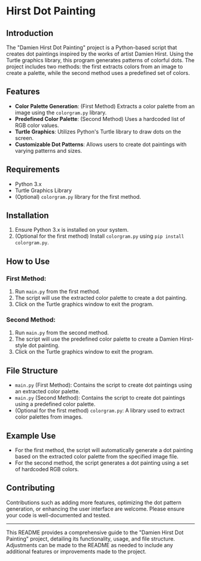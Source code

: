 # Hirst Dot Painting

## Introduction
The "Damien Hirst Dot Painting" project is a Python-based script that creates dot paintings inspired by the works of artist Damien Hirst. Using the Turtle graphics library, this program generates patterns of colorful dots. The project includes two methods: the first extracts colors from an image to create a palette, while the second method uses a predefined set of colors.

## Features
- **Color Palette Generation**: (First Method) Extracts a color palette from an image using the `colorgram.py` library.
- **Predefined Color Palette**: (Second Method) Uses a hardcoded list of RGB color values.
- **Turtle Graphics**: Utilizes Python's Turtle library to draw dots on the screen.
- **Customizable Dot Patterns**: Allows users to create dot paintings with varying patterns and sizes.

## Requirements
- Python 3.x
- Turtle Graphics Library
- (Optional) `colorgram.py` library for the first method.

## Installation
1. Ensure Python 3.x is installed on your system.
2. (Optional for the first method) Install `colorgram.py` using `pip install colorgram.py`.

## How to Use
### First Method:
1. Run `main.py` from the first method.
2. The script will use the extracted color palette to create a dot painting.
3. Click on the Turtle graphics window to exit the program.

### Second Method:
1. Run `main.py` from the second method.
2. The script will use the predefined color palette to create a Damien Hirst-style dot painting.
3. Click on the Turtle graphics window to exit the program.

## File Structure
- `main.py` (First Method): Contains the script to create dot paintings using an extracted color palette.
- `main.py` (Second Method): Contains the script to create dot paintings using a predefined color palette.
- (Optional for the first method) `colorgram.py`: A library used to extract color palettes from images.

## Example Use
- For the first method, the script will automatically generate a dot painting based on the extracted color palette from the specified image file.
- For the second method, the script generates a dot painting using a set of hardcoded RGB colors.

## Contributing
Contributions such as adding more features, optimizing the dot pattern generation, or enhancing the user interface are welcome. Please ensure your code is well-documented and tested.

---

This README provides a comprehensive guide to the "Damien Hirst Dot Painting" project, detailing its functionality, usage, and file structure. Adjustments can be made to the README as needed to include any additional features or improvements made to the project.

